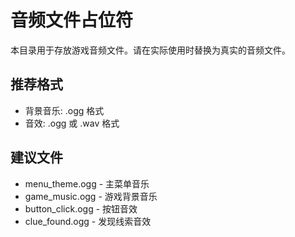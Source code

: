 # 音频文件占位符

本目录用于存放游戏音频文件。请在实际使用时替换为真实的音频文件。

## 推荐格式
- 背景音乐: .ogg 格式
- 音效: .ogg 或 .wav 格式

## 建议文件
- menu_theme.ogg - 主菜单音乐
- game_music.ogg - 游戏背景音乐
- button_click.ogg - 按钮音效
- clue_found.ogg - 发现线索音效
